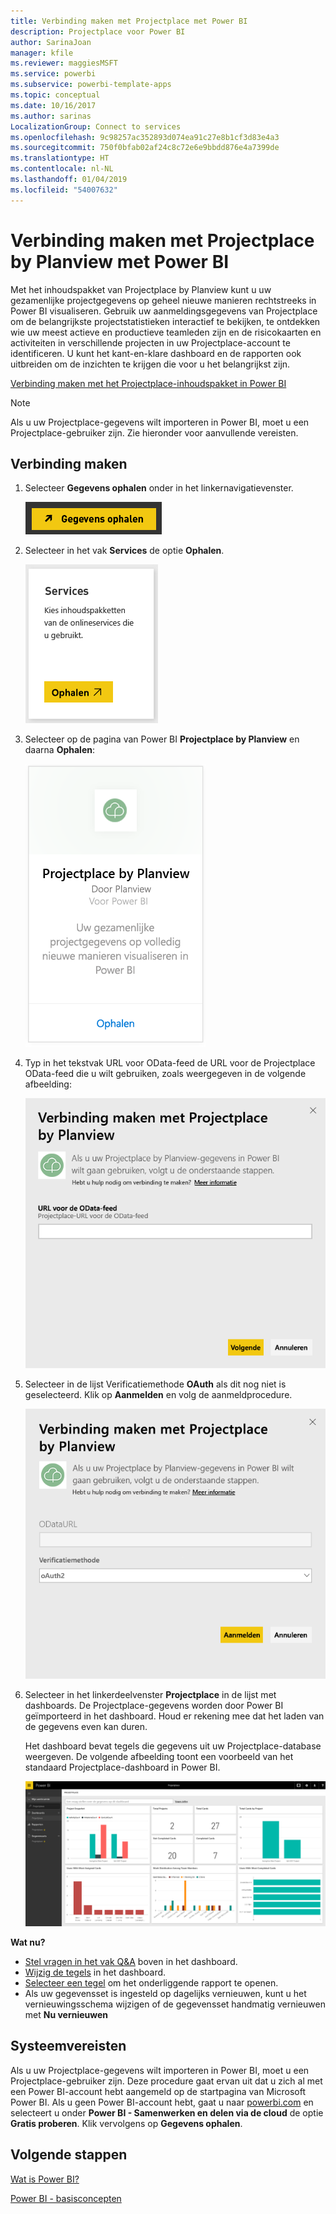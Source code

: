 ```yaml
---
title: Verbinding maken met Projectplace met Power BI
description: Projectplace voor Power BI
author: SarinaJoan
manager: kfile
ms.reviewer: maggiesMSFT
ms.service: powerbi
ms.subservice: powerbi-template-apps
ms.topic: conceptual
ms.date: 10/16/2017
ms.author: sarinas
LocalizationGroup: Connect to services
ms.openlocfilehash: 9c98257ac352893d074ea91c27e8b1cf3d83e4a3
ms.sourcegitcommit: 750f0bfab02af24c8c72e6e9bbdd876e4a7399de
ms.translationtype: HT
ms.contentlocale: nl-NL
ms.lasthandoff: 01/04/2019
ms.locfileid: "54007632"
---
```

# <a name="connect-to-projectplace-by-planview-with-power-bi"></a>Verbinding maken met Projectplace by Planview met Power BI
Met het inhoudspakket van Projectplace by Planview kunt u uw gezamenlijke projectgegevens op geheel nieuwe manieren rechtstreeks in Power BI visualiseren. Gebruik uw aanmeldingsgegevens van Projectplace om de belangrijkste projectstatistieken interactief te bekijken, te ontdekken wie uw meest actieve en productieve teamleden zijn en de risicokaarten en activiteiten in verschillende projecten in uw Projectplace-account te identificeren. U kunt het kant-en-klare dashboard en de rapporten ook uitbreiden om de inzichten te krijgen die voor u het belangrijkst zijn.

[Verbinding maken met het Projectplace-inhoudspakket in Power BI](https://app.powerbi.com/getdata/services/projectplace)

>[!NOTE]
>Als u uw Projectplace-gegevens wilt importeren in Power BI, moet u een Projectplace-gebruiker zijn. Zie hieronder voor aanvullende vereisten.

## <a name="how-to-connect"></a>Verbinding maken
1. Selecteer **Gegevens ophalen** onder in het linkernavigatievenster.
   
    ![](media/service-connect-to-projectplace/get.png)
2. Selecteer in het vak **Services** de optie **Ophalen**.
   
    ![](media/service-connect-to-projectplace/services.png)
3. Selecteer op de pagina van Power BI **Projectplace by Planview** en daarna **Ophalen**:  
   
    ![](media/service-connect-to-projectplace/projectplace.png)
4. Typ in het tekstvak URL voor OData-feed de URL voor de Projectplace OData-feed die u wilt gebruiken, zoals weergegeven in de volgende afbeelding:
   
    ![](media/service-connect-to-projectplace/params.png)
5. Selecteer in de lijst Verificatiemethode **OAuth** als dit nog niet is geselecteerd. Klik op **Aanmelden** en volg de aanmeldprocedure.  
   
   ![](media/service-connect-to-projectplace/creds.png)
6. Selecteer in het linkerdeelvenster **Projectplace** in de lijst met dashboards. De Projectplace-gegevens worden door Power BI geïmporteerd in het dashboard. Houd er rekening mee dat het laden van de gegevens even kan duren.  
   
    Het dashboard bevat tegels die gegevens uit uw Projectplace-database weergeven. De volgende afbeelding toont een voorbeeld van het standaard Projectplace-dashboard in Power BI.
   
    ![](media/service-connect-to-projectplace/dashboard.png)

**Wat nu?**

* [Stel vragen in het vak Q&A](consumer/end-user-q-and-a.md) boven in het dashboard.
* [Wijzig de tegels](service-dashboard-edit-tile.md) in het dashboard.
* [Selecteer een tegel](consumer/end-user-tiles.md) om het onderliggende rapport te openen.
* Als uw gegevensset is ingesteld op dagelijks vernieuwen, kunt u het vernieuwingsschema wijzigen of de gegevensset handmatig vernieuwen met **Nu vernieuwen**

## <a name="system-requirements"></a>Systeemvereisten
Als u uw Projectplace-gegevens wilt importeren in Power BI, moet u een Projectplace-gebruiker zijn. Deze procedure gaat ervan uit dat u zich al met een Power BI-account hebt aangemeld op de startpagina van Microsoft Power BI. Als u geen Power BI-account hebt, gaat u naar [powerbi.com](https://powerbi.microsoft.com/get-started/) en selecteert u onder **Power BI - Samenwerken en delen via de cloud** de optie **Gratis proberen**. Klik vervolgens op **Gegevens ophalen**.

## <a name="next-steps"></a>Volgende stappen
[Wat is Power BI?](power-bi-overview.md)

[Power BI - basisconcepten](consumer/end-user-basic-concepts.md)

